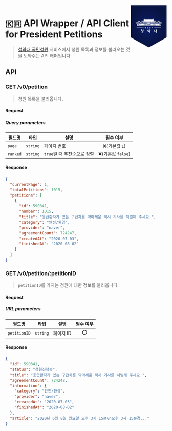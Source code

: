 <a href="https://github.com/junhoyeo/president-petitions-api">
  <img src="./docs/images/logo.png" align="right" width="112" height="131" />
</a>

# 🇰🇷 API Wrapper / API Client for President Petitions

> [청와대 국민청원](https://www1.president.go.kr/petitions) 서비스에서 청원 목록과 정보를 불러오는 것을 도와주는 API 래퍼입니다.

## API

### GET /v0/petition
> 청원 목록을 불러옵니다.

#### Request

##### Query parameters

| 필드명 | 타입 | 설명 | 필수 여부 |
| - | - | - | :-: |
| `page` | `string` | 페이지 번호 | ❌(기본값 `1`) |
| `ranked` | `string` | `true`일 때 추천순으로 정렬 | ❌(기본값 `false`) |

#### Response

```json
{
  "currentPage": 1,
  "totalPetitions": 1015,
  "petitions": [
    {
      "id": 590341,
      "number": 1015,
      "title": "응급환자가 있는 구급차를 막아세운 택시 기사를 처벌해 주세요.",
      "category": "안전/환경",
      "provider": "naver",
      "agreementCount": 724247,
      "createdAt": "2020-07-03",
      "finishedAt": "2020-08-02"
    }
  ]
}
```

### GET /v0/petition/:petitionID
> `petitionID`를 가지는 청원에 대한 정보를 불러옵니다.

#### Request

##### URL parameters

| 필드명 | 타입 | 설명 | 필수 여부 |
| - | - | - | :-: |
| `petitionID` | `string` | 페이지 ID | ⭕️ |

#### Response

```json
{
  "id": 590341,
  "status": "청원진행중",
  "title": "응급환자가 있는 구급차를 막아세운 택시 기사를 처벌해 주세요.",
  "agreementCount": 724248,
  "information": {
    "category": "안전/환경",
    "provider": "naver",
    "createdAt": "2020-07-03",
    "finishedAt": "2020-08-02"
  },
  "article": "2020년 6월 8일 월요일 오후 3시 15분\n오후 3시 15분경..."
}
```
